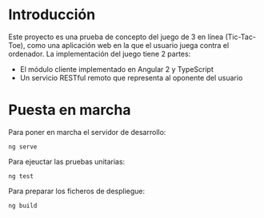 Introducción
============
Este proyecto es una prueba de concepto del juego de 3 en línea (Tic-Tac-Toe), como una aplicación web en la que el usuario juega contra el ordenador. La implementación del juego tiene 2 partes:

* El módulo cliente implementado en Angular 2 y TypeScript
* Un servicio RESTful remoto que representa al oponente del usuario

Puesta en marcha
================
Para poner en marcha el servidor de desarrollo:

	ng serve

Para ejeuctar las pruebas unitarias:

	ng test

Para preparar los ficheros de despliegue:

	ng build

